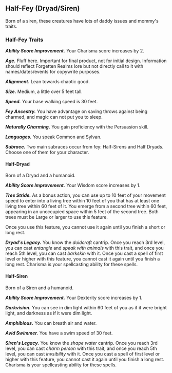 
## Half-Fey (Dryad/Siren)

Born of a siren, these creatures have lots of daddy issues and mommy's traits. 

### Half-Fey Traits
***Ability Score Improvement.*** Your Charisma score increases by 2.

***Age.*** Fluff here. Important for final product, not for initial design. Information should reflect Forgetten Realms lore but not directly call to it with names/dates/events for copywrite purposes.

***Alignment.*** Lean towards chaotic good. 

***Size.*** Medium, a little over 5 feet tall. 

***Speed.*** Your base walking speed is 30 feet.

***Fey Ancestry.*** You have advantage on saving throws against being charmed, and magic can not put you to sleep.

***Naturally Charming.*** You gain proficiency with the Persuasion skill.

***Languages.*** You speak Common and Sylvan.

***Subrace.*** Two main subraces occur from fey: Half-Sirens and Half Dryads. Choose one of them for your character.

#### Half-Dryad
Born of a Dryad and a humanoid. 

***Ability Score Improvement.*** Your Wisdom score increases by 1.

***Tree Stride.*** As a bonus action, you can use up to 10 feet of your movement speed to enter into a living tree within 10 feet of you that has at least one living tree within 60 feet of it. You emerge from a second tree within 60 feet, appearing in an unoccupied space within 5 feet of the second tree. Both trees must be Large or larger to use this feature.

Once you use this feature, you cannot use it again until you finish a short or long rest.

***Dryad's Legacy.*** You know the *duidcraft* cantrip. Once you reach 3rd level, you can cast *entangle* and *speak with animals* with this trait, and once you reach 5th level, you can cast *barkskin* with it. Once you cast a spell of first level or higher with this feature, you cannot cast it again until you finish a long rest. Charisma is your spellcasting ability for these spells.

#### Half-Siren 
Born of a Siren and a humanoid.

***Ability Score Improvement.*** Your Dexterity score increases by 1.

***Darkvision.*** You can see in dim light within 60 feet of you as if it were bright light, and darkness as if it were dim light. 

***Amphibious.*** You can breath air and water. 

***Avid Swimmer.*** You have a swim speed of 30 feet. 

***Siren's Legacy.*** You know the *shape water* cantrip. Once you reach 3rd level, you can cast *charm person* with this trait, and once you reach 5th level, you can cast *invsibility* with it. Once you cast a spell of first level or higher with this feature, you cannot cast it again until you finish a long rest. Charisma is your spellcasting ability for these spells.

